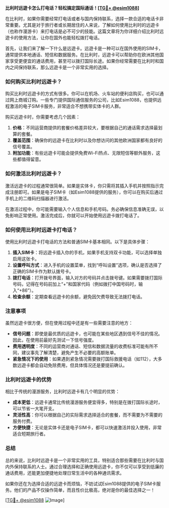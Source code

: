 **比利时远遊卡怎么打电话？轻松搞定国际通话！[[TG💪+ @esim1088](https://t.me/s/esim1088)]**

在比利时，如果你需要经常打电话或者与国内保持联系，选择一款合适的电话卡非常重要。尤其是对于旅行者或长期居住的人来说，了解如何使用比利时的远遊卡（也称作漫游卡）来打电话是必不可少的技能。这篇文章将为你详细介绍比利时远遊卡的使用方法，让你在国外也能轻松拨打电话。

首先，让我们来了解一下什么是远遊卡。远遊卡是一种可以在国外使用的SIM卡，通常提供本地通话、短信和数据服务。在比利时，远遊卡可以帮助你在欧洲其他国家享受更便宜的通话费用，甚至可以拨打国际长途。如果你经常需要在比利时和国内之间保持联系，那么远遊卡是一个非常实用的选择。

### 如何购买比利时远遊卡？

购买比利时远遊卡的方式有很多。你可以在机场、火车站的便利店购买，也可以通过网上商城订购。一些专门提供国际通信服务的公司，比如Esim1088，也提供远程激活的电子SIM卡服务，非常适合不想携带实体卡的人群。

购买远遊卡时，你需要考虑几个因素：

1. **价格**：不同运营商提供的套餐价格差异较大，要根据自己的通话需求选择最划算的套餐。
2. **覆盖范围**：确保你的远遊卡在比利时以及你想访问的其他欧洲国家都有良好的信号覆盖。
3. **附加功能**：有些远遊卡可能会提供免费Wi-Fi热点、无限短信等额外服务，这些都值得留意。

### 如何激活比利时远遊卡？

激活远遊卡的过程通常很简单。如果是实体卡，你只需将其插入手机并按照指示完成注册即可。如果是电子SIM卡（如Esim1088提供的服务），你可以在购买后通过手机上的二维码扫描器进行激活。

在激活过程中，你可能需要输入个人信息和手机号码。务必确保信息准确无误，以免影响正常使用。激活完成后，你就可以开始使用远遊卡拨打电话了。

### 如何使用比利时远遊卡打电话？

使用比利时远遊卡打电话的方法和普通SIM卡基本相同。以下是具体步骤：

1. **插入SIM卡**：将远遊卡插入你的手机，如果手机支持双卡功能，可以选择单独启用这张卡。
2. **设置呼叫方式**：进入手机的设置菜单，找到“呼叫设置”选项，确认是否选择了正确的SIM卡作为默认拨号卡。
3. **拨打电话**：打开拨号界面，输入对方的号码并点击拨号键。如果需要拨打国际号码，记得在号码前加上“+”和国家代码（例如拨打中国号码时，输入“+86”）。
4. **检查余额**：定期查看远遊卡的余额，避免因欠费导致无法拨打电话。

### 注意事项

虽然远遊卡很方便，但在使用过程中还是有一些需要注意的地方：

- **信号问题**：即使是最优质的远遊卡，也可能在某些地区遇到信号不佳的情况。因此，在使用前最好先测试一下信号强度。
- **费用透明度**：不同的运营商对通话、短信和数据流量的收费标准可能有所不同，建议事先了解清楚，避免产生不必要的高额账单。
- **紧急情况下的使用**：如果遇到紧急情况需要拨打国际救援电话（如112），大多数远遊卡都会自动免除费用，但具体情况还是要提前确认。

### 比利时远遊卡的优势

相比于传统的漫游服务，比利时远遊卡有几个明显的优势：

- **成本更低**：远遊卡通常比传统漫游服务便宜得多，特别是在拨打国际长途时，可以节省一大笔开支。
- **灵活性高**：你可以根据自己的实际需求选择适合的套餐，而不需要为不需要的服务付费。
- **方便快捷**：无论是实体卡还是电子SIM卡，都可以快速激活并投入使用，非常适合短期旅行者。

### 总结

总的来说，比利时远遊卡是一个非常实用的工具，特别适合那些需要在比利时与国内外保持联系的人士。通过合理选择和正确使用远遊卡，你不仅可以享受到低廉的通话费用，还能更加便捷地处理日常生活中的各种通讯需求。

如果你还在为选择合适的远遊卡而烦恼，不妨试试Esim1088提供的电子SIM卡服务。他们的产品不仅操作简单，而且性价比极高，绝对是你的最佳选择之一！

[[TG💪+ @esim1088](https://t.me/s/esim1088) ![Image](https://i.postimg.cc/4NQfJmqS/Snipaste-2025-05-13-00-14-12.png)]